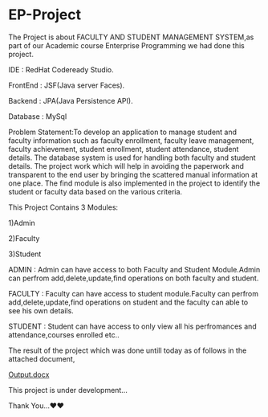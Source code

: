# EP-Project

The Project is about FACULTY AND STUDENT MANAGEMENT SYSTEM,as part of our Academic course Enterprise Programming we had done this project.

IDE : RedHat Codeready Studio.


FrontEnd : JSF(Java server Faces).

Backend : JPA(Java Persistence API).


Database : MySql

Problem Statement:To develop an application to manage student and faculty information such as faculty enrollment, faculty leave management, faculty achievement, student enrollment, student attendance, student details. The database system is used for handling both faculty and student details. The project work which will help in avoiding the paperwork and transparent to the end user by bringing the scattered manual information at one place. The find module is also implemented in the project to identify the student or faculty data based on the various criteria.

This Project Contains 3 Modules:

1)Admin

2)Faculty

3)Student

ADMIN : Admin can have access to both Faculty and Student Module.Admin can perfrom add,delete,update,find operations on both faculty and student.
 
FACULTY : Faculty can have access to student module.Faculty can perfrom add,delete,update,find operations on student and the faculty can able to see his own details.

STUDENT : Student can have access to only view all his perfromances and attendance,courses enrolled etc..


The result of the project which was done untill today as of follows in the attached document,

[Output.docx](https://github.com/PSaiRam32/EP-Project/files/9986751/Output.docx)

This project is under development...

Thank You...❤️❤️
